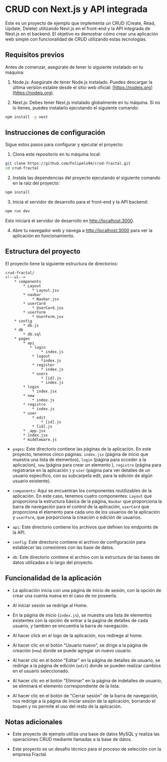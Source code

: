 # CRUD con Next.js y API integrada

Este es un proyecto de ejemplo que implementa un CRUD (Create, Read, Update, Delete) utilizando Next.js en el front-end y la API integrada de Next.js en el backend. El objetivo es demostrar cómo crear una aplicación web simple con funcionalidad de CRUD utilizando estas tecnologías.

## Requisitos previos

Antes de comenzar, asegúrate de tener lo siguiente instalado en tu máquina:

1. Node.js: Asegúrate de tener Node.js instalado. Puedes descargar la última versión estable desde el sitio web oficial: [https://nodejs.org](https://nodejs.org).

2. Next.js: Debes tener Next.js instalado globalmente en tu máquina. Si no lo tienes, puedes instalarlo ejecutando el siguiente comando:

```bash
npm install -g next
```

## Instrucciones de configuración

Sigue estos pasos para configurar y ejecutar el proyecto:

1. Clona este repositorio en tu máquina local:

```bash
git clone https://github.com/Felipelo94/crud-fractal.git
cd crud-fractal
```

2. Instala las dependencias del proyecto ejecutando el siguiente comando en la raíz del proyecto:

```bash
npm install
```

3. Inicia el servidor de desarrollo para el front-end y la API backend:

```bash
npm run dev
```

Esto iniciará el servidor de desarrollo en [http://localhost:3000](http://localhost:3000).

4. Abre tu navegador web y navega a [http://localhost:3000](http://localhost:3000) para ver la aplicación en funcionamiento.

## Estructura del proyecto

El proyecto tiene la siguiente estructura de directorios:

```
crud-fractal/
<!--ul-->
    * components
        * Layout
            * Layout.jsx
        * navbar
            * Navbar.jsx
        * userCard
            * UserCard.jsx
        * userForm
            * UserForm.jsx
    * config
        * db.js
    * db
        * db.sql
    * pages
        * api
           * login
                * index.js
            * logout
                *index.js
            * register
                * index.js
            * users
                * [id].js
                * index.js
        * login
            * index.jsx
        * new
            * index.js
        * registro
            * index.js
        * user
            * edit
                * [id].js
            * [id].js
        * _app.jsx
        * index.jsx
        * middleware.js
```

- `pages`: Este directorio contiene las páginas de la aplicación. En este proyecto, tenemos cinco páginas: `index.jsx` (página de inicio que muestra una lista de elementos), `login` (página para scceder a la aplicacion), `new` (página para crear un elemento ), `registro` (página para registrarse en la aplicación ) y `user` (página para ver detalles de un usuario específico, con su subcarpeta edit, para la edición de algún usuario existente).

- `components`: Aquí se encuentran los componentes reutilizables de la aplicación. En este caso, tenemos cuatro componentes: `Layout` que proporciona la estructura básica de la página, `Navbar` que proporciona la barra de navegación para el control de la aplicación, `userCard` que proporciona el elemento para cada uno de los usuarios de la aplicación y `userForm`, que porporciona la creación o edición de usuarios.

- `api`: Este directorio contiene los archivos que definen los endpoints de la API.

- `config`: Este directorio contiene el archivo de configuración para establecer las conexiónes con las base de datos.

- `db`: Este directorio contiene el archivo con la estructura de las bases de datos utilizadas a lo largo del proyecto.

## Funcionalidad de la aplicación

- La aplicación inicia con una página de inicio de sesión, con la opción de crear una cuenta nueva en el caso de no poseerla.

- Al iniciar sesión se redirige al Home.

- En la página de inicio (`index.js`), se muestra una lista de elementos existentes con la opción de entrar a la pagina de detalles de cada usuario, y tambien se encuentra la barra de navegación.

- Al hacer click en el logo de la aplicación, nos redirege al home.

- Al hacer clic en el botón "Usuario nuevo", se dirige a la página de creación (`new`) donde se puede agregar un nuevo usuario.

- Al hacer clic en el botón "Editar" en la página de detalles de usuario, se redirige a la página de edición (`edit`) donde se pueden realizar cambios en el usuario seleccionado.

- Al hacer clic en el botón "Eliminar" en la página de indetalles de usuario, se eliminará el elemento correspondiente de la lista.

- Al hacer clic en el botón de "Cerrar sesión" de la barra de navegación, nos redirige a la página de iniciar sesión de la aplicación, borrando el toquen y no permite el uso del resto de la aplicación.

## Notas adicionales

- Este proyecto de ejemplo utiliza una base de datos MySQL y realiza las operaciones CRUD mediante llamadas a la base de datos.

- Este proyecto es un desafio técnico para el proceso de selección con la empresa Fractal.
